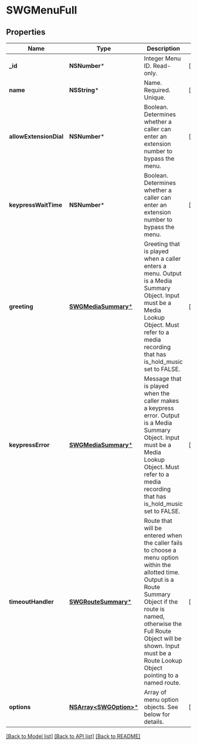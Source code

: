 # SWGMenuFull

## Properties
Name | Type | Description | Notes
------------ | ------------- | ------------- | -------------
**_id** | **NSNumber*** | Integer Menu ID. Read-only. | [optional] 
**name** | **NSString*** | Name. Required. Unique. | [optional] 
**allowExtensionDial** | **NSNumber*** | Boolean. Determines whether a caller can enter an extension number to bypass the menu. | [optional] 
**keypressWaitTime** | **NSNumber*** | Boolean. Determines whether a caller can enter an extension number to bypass the menu. | [optional] 
**greeting** | [**SWGMediaSummary***](SWGMediaSummary.md) | Greeting that is played when a caller enters a menu. Output is a Media Summary Object. Input must be a Media Lookup Object. Must refer to a media recording that has is_hold_music set to FALSE. | [optional] 
**keypressError** | [**SWGMediaSummary***](SWGMediaSummary.md) | Message that is played when the caller makes a keypress error. Output is a Media Summary Object. Input must be a Media Lookup Object. Must refer to a media recording that has is_hold_music set to FALSE. | [optional] 
**timeoutHandler** | [**SWGRouteSummary***](SWGRouteSummary.md) | Route that will be entered when the caller fails to choose a menu option within the allotted time. Output is a Route Summary Object if the route is named, otherwise the Full Route Object will be shown. Input must be a Route Lookup Object pointing to a named route. | [optional] 
**options** | [**NSArray&lt;SWGOption&gt;***](SWGOption.md) | Array of menu option objects. See below for details. | [optional] 

[[Back to Model list]](../README.md#documentation-for-models) [[Back to API list]](../README.md#documentation-for-api-endpoints) [[Back to README]](../README.md)



